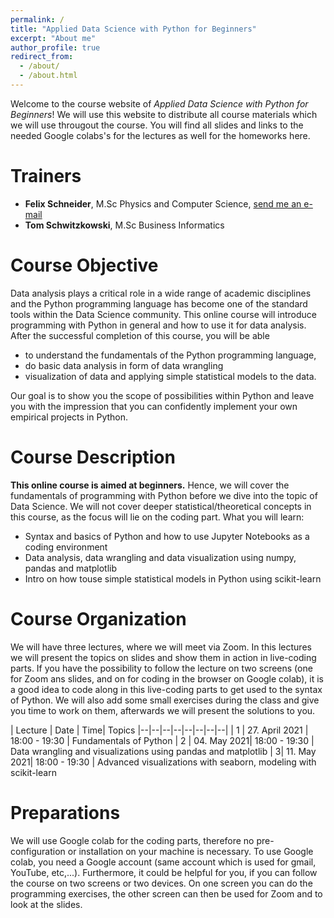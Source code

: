 ```yaml
---
permalink: /
title: "Applied Data Science with Python for Beginners"
excerpt: "About me"
author_profile: true
redirect_from: 
  - /about/
  - /about.html
---
```



Welcome to the course website of *Applied Data Science with Python for Beginners*!
We will use this website to distribute all course materials which we will use througout the course. You will find all slides and links to the needed Google colabs's for the lectures as well for the homeworks here.

# Trainers

- **Felix Schneider**, M.Sc Physics and Computer Science, [send me an e-mail](mailto:felix.schneider@tech-academy.io)
- **Tom Schwitzkowski**, M.Sc Business Informatics

# Course Objective
Data analysis plays a critical role in a wide range of academic disciplines and the Python programming language has become one of the standard tools within the Data Science community. This online course will introduce programming with Python in general and how to use it for data analysis. After the successful completion of this course, you will be able 
- to understand the fundamentals of the Python programming language,
- do basic data analysis in form of data wrangling
- visualization of data and applying simple statistical models to the data. 

Our goal is to show you the scope of possibilities within Python and leave you with the impression that you can confidently implement your own empirical projects in Python.

# Course Description
**This online course is aimed at beginners.** 
Hence, we will cover the fundamentals of programming with Python before we dive into the topic of Data Science. We will not cover deeper statistical/theoretical concepts in this course, as the focus will lie on the coding part. 
What you will learn:

 - Syntax and basics of Python and how to use Jupyter Notebooks as a coding environment   
 - Data analysis, data wrangling and data visualization using numpy, pandas and matplotlib   
 - Intro on how touse simple statistical models in Python using scikit-learn

# Course Organization
We will have three lectures, where we will meet via Zoom.
In this lectures we will present the topics on slides and show them in action in live-coding parts. If you have the possibility to follow the lecture on two screens (one for Zoom ans slides, and on for coding in the browser on Google colab), it is a good idea to code along in this live-coding parts to get used to the syntax of Python.
We will also add some small exercises during the class and give you time to work on them, afterwards we will present the solutions to you.


| Lecture | Date | Time| Topics
|--|--|--|--|--|--|--|--|
| 1 | 27. April 2021 | 18:00 - 19:30  | Fundamentals of Python
| 2 | 04. May 2021| 18:00 - 19:30 | Data wrangling and visualizations using pandas and matplotlib
| 3|  11. May 2021| 18:00 - 19:30 | Advanced visualizations with seaborn, modeling with scikit-learn

# Preparations
We will use Google colab for the coding parts, therefore no pre-configuration or installation on your machine is necessary. To use Google colab, you need a Google account (same account which is used for gmail, YouTube, etc,...).
Furthermore, it could be helpful for you, if you can follow the course on two screens or two devices. On one screen you can do the programming exercises, the other screen can then be used for Zoom and to look at the slides. 